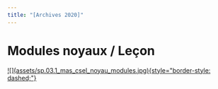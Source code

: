 ```yaml
---
title: "[Archives 2020]"
---
```


# Modules noyaux / Leçon

<a markdown href="../assets/sp.03.1_mas_csel_noyau_modules.pdf" target="_blank">
![](assets/sp.03.1_mas_csel_noyau_modules.jpg){style="border-style: dashed;"}
</a>
